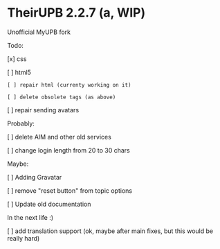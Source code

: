 TheirUPB 2.2.7 (a, WIP)
========

Unofficial MyUPB fork

Todo:

[x] css

[ ] html5

	[ ] repair html (currenty working on it)
	
	[ ] delete obsolete tags (as above)
	
[ ] repair sending avatars



Probably:

[ ] delete AIM and other old services

[ ] change login length from 20 to 30 chars



Maybe:

[ ] Adding Gravatar

[ ] remove "reset button" from topic options

[ ] Update old documentation



In the next life :)

[ ] add translation support (ok, maybe after main fixes, but this would be really hard)
